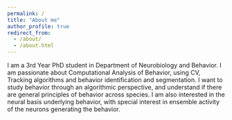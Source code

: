 ```yaml
---
permalink: /
title: "About me"
author_profile: true
redirect_from: 
  - /about/
  - /about.html
---
```

I am a 3rd Year PhD student in Department of Neurobiology and Behavior. I am passionate about Computational Analysis of Behavior, using CV, Tracking algorithms and behavior identification and segmentation. I want to study behavior through an algorithmic perspective, and understand if there are general principles of behavior across species. I am also interested in the neural basis underlying behavior, with special interest in ensemble activity of the neurons generating the behavior.

